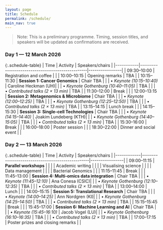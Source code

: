 ```yaml
---
layout: page
title: Schedule
permalink: /schedule/
main_nav: true
---
```


> Note: This is a preliminary programme. Timing, session titles, and speakers will be updated as confirmations are received.

### Day 1 — 12 March 2026

{:.schedule-table}
| Time       | Activity                                          | Speakers/chairs |
|------------|---------------------------------------------------|-----------------|
| 09:30–10:00 | Registration and coffee                          |                 |
| 10:00–10:15 | Opening remarks                                  | TBA             |
| 10:15–11:30 | **Session 1: Cancer Genomics**                   | Chair TBA       |
|             | • *Keynote (10:15–10:40)*      | Caroline Heckman (UH)|
|             | • *Keynote Gothenburg (10:40–11:05)* | TBA        |
|             | • *Contributed talks (2 × 13 min)* | TBA         |
| 11:30–12:00 | Break                                            |                 |
| 12:00–13:15 | **Session 2: Metagenomics & Microbiome**         | Chair TBA       |
|             | • *Keynote (12:00–12:25)*      | TBA             |
|             | • *Keynote Gothenburg (12:25–12:50)* | TBA        |
|             | • *Contributed talks (2 × 13 min)* | TBA         |
| 13:15–14:15 | Lunch break                                      |                 |
| 14:15–15:30 | **Session 3: Single-cell Technologies**          | Chair TBA       |
|             | • *Keynote (14:15–14:40)*      | Joakim Lundeberg (KTH)|
|             | • *Keynote Gothenburg (14:40–15:05)* | TBA        |
|             | • *Contributed talks (2 × 13 min)* | TBA         |
| 15:30–16:00 | Break                                            |                 |
| 16:00–18:00 | Poster session                                   |                 |
| 18:30–22:00 | Dinner and social event                          |                 |

### Day 2 — 13 March 2026

{:.schedule-table}
| Time        | Activity                                          | Speakers/chairs |
|-------------|---------------------------------------------------|-----------------|
| 09:00–11:15 | **Parallel workshops**                            |                 |
|             | Academic writing                                  |                 |
|             | Visualising science                               |                 |
|             | Data management                                   |                 |
|             | Bacterial Genomics                                |                 |
| 11:15–11:45 | Break                                             |                 |
| 11:45–13:00 | **Session 4: Multi‑omics data integration**       | Chair TBA       |
|             | • *Keynote (11:45–12:10)*       | Ana Conesa (CSIC)|
|             | • *Keynote Gothenburg (12:10–12:35)* | TBA        |
|             | • *Contributed talks (2 × 13 min)* | TBA         |
| 13:00–14:00 | Lunch                                             |                 |
| 14:00–15:15 | **Session 5: Translational Research**             | Chair TBA       |
|             | • *Keynote (14:00–14:25)*       | Ann Nordgren (KI)|
|             | • *Keynote Gothenburg (14:25–14:50)* | TBA        |
|             | • *Contributed talks (2 × 13 min)* | TBA         |
| 15:15–15:45 | Break                                             |                 |
| 15:45–17:00 | **Session 6: Machine Learning and AI**            | Chair TBA       |
|             | • *Keynote (15:45–16:10)*       | Jacob Vogel (LU)|
|             | • *Keynote Gothenburg (16:10–16:35)* | TBA        |
|             | • *Contributed talks (2 × 13 min)* | TBA         |
| 17:00–17:15 | Poster prizes and closing remarks                 |                 |
